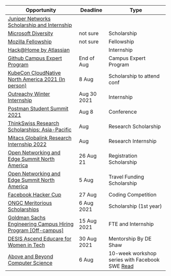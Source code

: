 Opportunity|Deadline|Type
----|-----|-----
[Juniper Networks Scholarship and Internship](https://www.iie.org/Programs/WeTech/STEM-Scholarships-for-Women/Juniper-Networks-Scholarship-and-Internship/India) |  | 
[Microsoft Diversity](https://careers.microsoft.com/students/us/en/usscholarshipprogram) | not sure | Scholarship
[Mozilla Fellowship](https://blog.mozilla.org/blog/2019/03/12/apply-for-a-mozilla-fellowship/) | not sure | Fellowship
[Hack@Home by Atlassian](https://www.linkedin.com/pulse/all-atlassian-hackhome-coding-challenge-lakshmi-k-p/) |  | Internship
[Github Campus Expert Program](https://apply.githubcampus.expert/) | End of Aug | Campus Expert Program
[KubeCon CloudNative North America 2021 (In person)](https://events.linuxfoundation.org/kubecon-cloudnativecon-north-america/attend/scholarships/) | 8 Aug | Scholarship to attend conf
[Outreachy Winter Internship](https://www.outreachy.org/apply/eligibility/) | Aug 30 2021| Internship
[Postman Student Summit 2021](https://www.eventbrite.com/e/postman-student-summit-2021-tickets-161638299505) | Aug 8 | Conference
[ThinkSwiss Research Scholarships: Asia-Pacific](https://swissnex.org/india/thinkswiss/) | Aug  | Research Scholarship
[Mitacs Globalink Research Internship 2022](https://www.mitacs.ca/en/programs/globalink/globalink-research-internship) | Aug  | Research Internship
[Open Networking and Edge Summit North America](https://events.linuxfoundation.org/open-networking-edge-summit-north-america/attend/scholarships/) | 26 Aug 21 | Registration Scholarship
[Open Networking and Edge Summit North America](https://events.linuxfoundation.org/open-networking-edge-summit-north-america/attend/scholarships/) | 5 Aug  | Travel Funding Scholarship
[Facebook Hacker Cup](https://www.facebook.com/codingcompetitions/hacker-cup) | 27 Aug  | Coding Competition
[ONGC Meritorious Scholarships](https://ongcscholar.org/) | 6 Aug 2021 | Scholarship (1st year)
[Goldman Sachs Engineering Campus Hiring Program [Off-campus]](https://www.goldmansachs.com/careers/students/programs/india/engineers-campus-hiring-program.html) | 15 Aug 2021 | FTE and Internship
[DESIS Ascend Educare for Women in Tech](https://www.deshaw.com/forms/OERCQTZFNjEtQUIyQi00ODkwLTlBODktMkU2MDQ1NzQwRUE4) | 30 Aug 2021 | Mentorship By DE Shaw
[Above and Beyond Computer Science](https://www.surveymonkey.com/r/ABCS2021?sf247725529=1) | 6 Aug |  10-week workshop series with Facebook SWE [Read](https://noooorfatima.medium.com/my-facebook-abcs-program-experience-1d6a9f8e47bc)
